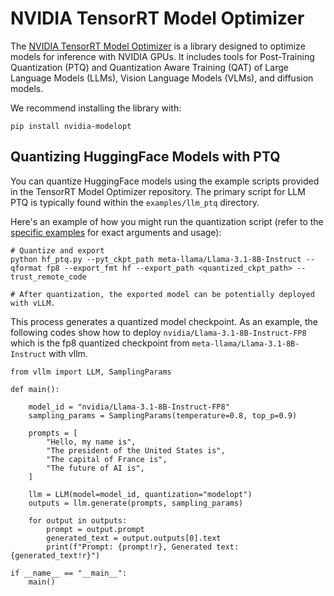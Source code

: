 # NVIDIA TensorRT Model Optimizer

The [NVIDIA TensorRT Model Optimizer](https://github.com/NVIDIA/TensorRT-Model-Optimizer) is a library designed to optimize models for inference with NVIDIA GPUs. It includes tools for Post-Training Quantization (PTQ) and Quantization Aware Training (QAT) of Large Language Models (LLMs), Vision Language Models (VLMs), and diffusion models.

We recommend installing the library with:

```console
pip install nvidia-modelopt
```

## Quantizing HuggingFace Models with PTQ

You can quantize HuggingFace models using the example scripts provided in the TensorRT Model Optimizer repository. The primary script for LLM PTQ is typically found within the `examples/llm_ptq` directory.

Here's an example of how you might run the quantization script (refer to the [specific examples](https://github.com/NVIDIA/TensorRT-Model-Optimizer/tree/main/examples/llm_ptq) for exact arguments and usage):

```console
# Quantize and export
python hf_ptq.py --pyt_ckpt_path meta-llama/Llama-3.1-8B-Instruct --qformat fp8 --export_fmt hf --export_path <quantized_ckpt_path> --trust_remote_code

# After quantization, the exported model can be potentially deployed with vLLM.
```

This process generates a quantized model checkpoint. As an example, the following codes show how to deploy `nvidia/Llama-3.1-8B-Instruct-FP8` which is the fp8 quantized checkpoint from `meta-llama/Llama-3.1-8B-Instruct` with vllm.

```console
from vllm import LLM, SamplingParams

def main():

    model_id = "nvidia/Llama-3.1-8B-Instruct-FP8"
    sampling_params = SamplingParams(temperature=0.8, top_p=0.9)

    prompts = [
        "Hello, my name is",
        "The president of the United States is",
        "The capital of France is",
        "The future of AI is",
    ]

    llm = LLM(model=model_id, quantization="modelopt")
    outputs = llm.generate(prompts, sampling_params)

    for output in outputs:
        prompt = output.prompt
        generated_text = output.outputs[0].text
        print(f"Prompt: {prompt!r}, Generated text: {generated_text!r}")

if __name__ == "__main__":
    main()
```